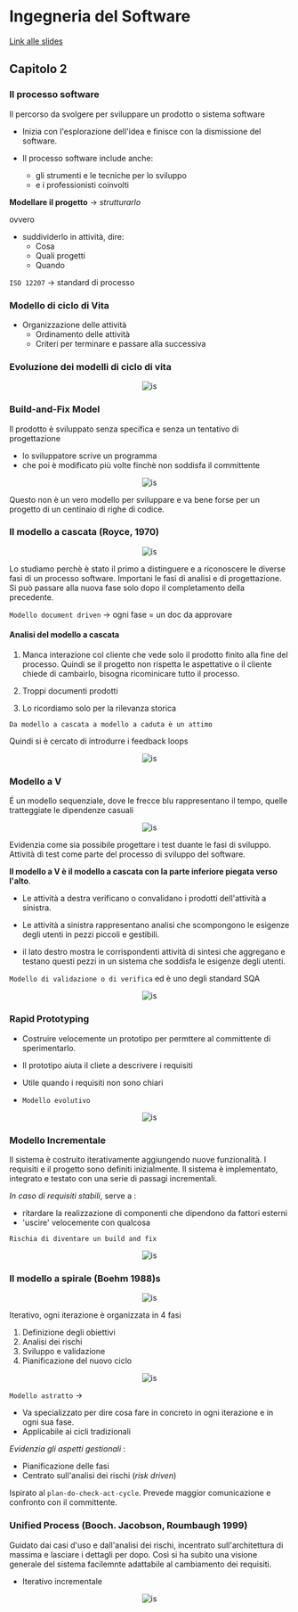 # Ingegneria del Software

[Link alle slides](https://drive.google.com/drive/folders/1myDUt0Lrx2t3SLJG_yu-3i-9y-hdGbDl)

## Capitolo 2

### Il processo software

Il percorso da svolgere per sviluppare un prodotto o sistema software

- Inizia con l'esplorazione dell'idea e finisce con la dismissione del software.

- Il processo software include anche:
  - gli strumenti e le tecniche per lo sviluppo
  - e i professionisti coinvolti

**Modellare il progetto** -> _strutturarlo_

ovvero

- suddividerlo in attività, dire:
  - Cosa
  - Quali progetti
  - Quando

`ISO 12207` -> standard di processo

### Modello di ciclo di Vita

- Organizzazione delle attività
  - Ordinamento delle attività
  - Criteri per terminare e passare alla successiva

### Evoluzione dei modelli di ciclo di vita

<p align="center">
  <img src="./assets/Is-2-1.png" alt="is" />
</p>

### Build-and-Fix Model

Il prodotto è sviluppato senza specifica e senza un tentativo di progettazione

- lo sviluppatore scrive un programma
- che poi è modificato più volte finchè non soddisfa il committente

<p align="center">
  <img src="./assets/Is-2-2.png" alt="is" />
</p>

Questo non è un vero modello per sviluppare e va bene forse per un progetto di un centinaio di righe di codice.

### Il modello a cascata (Royce, 1970)

<p align="center">
  <img src="./assets/Is-2-3.png" alt="is" />
</p>

Lo studiamo perchè è stato il primo a distinguere e a riconoscere le diverse fasi di un processo software. Importani le fasi di analisi e di progettazione. Si può passare alla nuova fase solo dopo il completamento della precedente.

`Modello document driven` -> ogni fase = un doc da approvare

#### Analisi del modello a cascata

1. Manca interazione col cliente che vede solo il prodotto finito alla fine del processo.
   Quindi se il progetto non rispetta le aspettative o il cliente chiede di cambairlo, bisogna ricominicare tutto il processo.

2. Troppi documenti prodotti

3. Lo ricordiamo solo per la rilevanza storica

`Da modello a cascata a modello a caduta è un attimo`

Quindi si è cercato di introdurre i feedback loops

<p align="center">
  <img src="./assets/Is-2-4.png" alt="is" />
</p>

### Modello a V

É un modello sequenziale, dove le frecce blu rappresentano il tempo, quelle tratteggiate le dipendenze casuali

<p align="center">
  <img src="./assets/Is-2-5.png" alt="is" />
</p>

Evidenzia come sia possibile progettare i test duante le fasi di sviluppo.
Attività di test come parte del processo di sviluppo del software.

**Il modello a V è il modello a cascata con la parte inferiore piegata verso l'alto**.

- Le attività a destra verificano o convalidano i prodotti dell'attività a sinistra.

- Le attività a sinistra rappresentano analisi che scompongono le esigenze degli utenti in pezzi piccoli e gestibili.

- il lato destro mostra le corrispondenti attività di sintesi che aggregano e testano questi pezzi in un sistema che soddisfa le esigenze degli utenti.

`Modello di validazione o di verifica` ed è uno degli standard SQA

<p align="center">
  <img src="./assets/Is-2-6.png" alt="is" />
</p>

### Rapid Prototyping

- Costruire velocemente un prototipo per permttere al committente di sperimentarlo.

- Il prototipo aiuta il cliete a descrivere i requisiti

- Utile quando i requisiti non sono chiari

- `Modello evolutivo`

<p align="center">
  <img src="./assets/Is-2-7.png" alt="is" />
</p>

### Modello Incrementale

Il sistema è costruito iterativamente aggiungendo nuove funzionalità.
I requisiti e il progetto sono definiti inizialmente. Il sistema è implementato, integrato e testato con una serie di passagi incrementali.

_In caso di requisiti stabili_, serve a :

- ritardare la realizzazione di componenti che dipendono da fattori esterni
- 'uscire' velocemente con qualcosa

`Rischia di diventare un build and fix`

<p align="center">
  <img src="./assets/Is-2-8.png" alt="is" />
</p>

### Il modello a spirale (Boehm 1988)s

<p align="center">
  <img src="./assets/Is-2-9.png" alt="is" />
</p>

Iterativo, ogni iterazione è organizzata in 4 fasi

1. Definizione degli obiettivi
2. Analisi dei rischi
3. Sviluppo e validazione
4. Pianificazione del nuovo ciclo

<p align="center">
  <img src="./assets/Is-2-10.png" alt="is" />
</p>

`Modello astratto` ->

- Va specializzato per dire cosa fare in concreto in ogni iterazione e in ogni sua fase.
- Applicabile ai cicli tradizionali

_Evidenzia gli aspetti gestionali_ :

- Pianificazione delle fasi
- Centrato sull'analisi dei rischi (_risk driven_)

Ispirato al `plan-do-check-act-cycle`.
Prevede maggior comunicazione e confronto con il committente.

### Unified Process (Booch. Jacobson, Roumbaugh 1999)

Guidato dai casi d'uso e dall'analisi dei rischi, incentrato sull'architettura di massima e lasciare i dettagli per dopo. Così si ha subito una visione generale del sistema facilemnte adattabile al cambiamento dei requisiti.

- Iterativo incrementale

<p align="center">
  <img src="./assets/Is-2-11.png" alt="is" />
</p>
